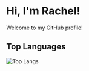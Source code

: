 # Hi, I'm Rachel!

Welcome to my GitHub profile!


## Top Languages

![Top Langs](https://github-readme-stats.vercel.app/api/top-langs/?username=anuraghazra&hide_progress=true)

